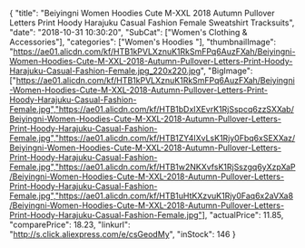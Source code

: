 {
	"title": "Beiyingni Women Hoodies Cute M-XXL 2018 Autumn Pullover Letters Print Hoody Harajuku Casual Fashion Female Sweatshirt Tracksuits",
	"date": "2018-10-31 10:30:20",
	"SubCat": ["Women's Clothing & Accessories"],
	"categories": ["Women's Hoodies "],
	"thumbnailImage": "https://ae01.alicdn.com/kf/HTB1kPVLXznuK1RkSmFPq6AuzFXah/Beiyingni-Women-Hoodies-Cute-M-XXL-2018-Autumn-Pullover-Letters-Print-Hoody-Harajuku-Casual-Fashion-Female.jpg_220x220.jpg",
	"BigImage": ["https://ae01.alicdn.com/kf/HTB1kPVLXznuK1RkSmFPq6AuzFXah/Beiyingni-Women-Hoodies-Cute-M-XXL-2018-Autumn-Pullover-Letters-Print-Hoody-Harajuku-Casual-Fashion-Female.jpg","https://ae01.alicdn.com/kf/HTB1bDxIXEvrK1RjSspcq6zzSXXab/Beiyingni-Women-Hoodies-Cute-M-XXL-2018-Autumn-Pullover-Letters-Print-Hoody-Harajuku-Casual-Fashion-Female.jpg","https://ae01.alicdn.com/kf/HTB1ZY4IXvLsK1Rjy0Fbq6xSEXXaz/Beiyingni-Women-Hoodies-Cute-M-XXL-2018-Autumn-Pullover-Letters-Print-Hoody-Harajuku-Casual-Fashion-Female.jpg","https://ae01.alicdn.com/kf/HTB1w2NKXvfsK1RjSszgq6yXzpXaP/Beiyingni-Women-Hoodies-Cute-M-XXL-2018-Autumn-Pullover-Letters-Print-Hoody-Harajuku-Casual-Fashion-Female.jpg","https://ae01.alicdn.com/kf/HTB1uHtKXzvuK1Rjy0Faq6x2aVXa8/Beiyingni-Women-Hoodies-Cute-M-XXL-2018-Autumn-Pullover-Letters-Print-Hoody-Harajuku-Casual-Fashion-Female.jpg"],
	"actualPrice": 11.85,
	"comparePrice": 18.23,
	"linkurl": "http://s.click.aliexpress.com/e/csGeodMy",
	"inStock": 146
}
